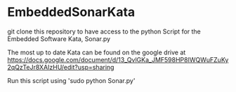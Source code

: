 # EmbeddedSonarKata

git clone this repository to have access to the python Script for the Embedded Software Kata, Sonar.py

The most up to date Kata can be found on the google drive at 
https://docs.google.com/document/d/13_QvlGKa_JMF598HP8IWQWuFZuKy2qQzTeJr8XAIzHU/edit?usp=sharing

Run this script using
'sudo python Sonar.py'